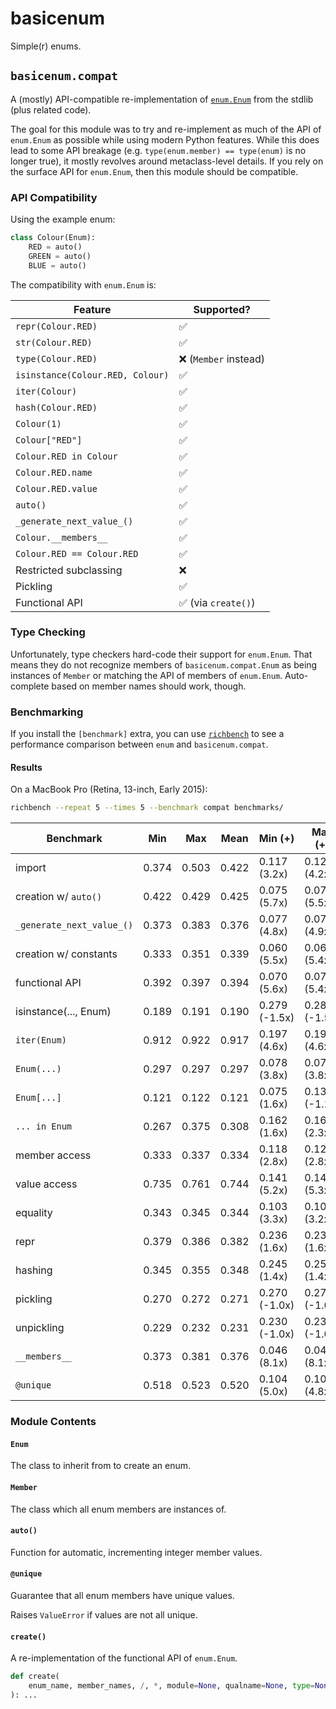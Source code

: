 # basicenum

Simple(r) enums.

## `basicenum.compat`

A (mostly) API-compatible re-implementation of
[`enum.Enum`](https://docs.python.org/3/library/enum.html#enum.Enum) from the
stdlib (plus related code).

The goal for this module was to try and re-implement as much of the API of
`enum.Enum` as possible while using modern Python features. While this does lead
to some API breakage (e.g. `type(enum.member) == type(enum)` is no longer true),
it mostly revolves around metaclass-level details. If you rely on the surface
API for `enum.Enum`, then this module should be compatible.

### API Compatibility

Using the example enum:

```python
class Colour(Enum):
    RED = auto()
    GREEN = auto()
    BLUE = auto()
```

The compatibility with `enum.Enum` is:

| Feature | Supported? |
| ------- | ---------- |
|`repr(Colour.RED)`|✅|
|`str(Colour.RED)`|✅|
|`type(Colour.RED)`|❌ (`Member` instead)|
|`isinstance(Colour.RED, Colour)`|✅|
|`iter(Colour)`|✅|
|`hash(Colour.RED)`|✅|
|`Colour(1)`|✅|
|`Colour["RED"]`|✅|
|`Colour.RED in Colour`|✅|
|`Colour.RED.name`|✅|
|`Colour.RED.value`|✅|
|`auto()`|✅|
|`_generate_next_value_()`|✅|
|`Colour.__members__`|✅|
|`Colour.RED == Colour.RED`|✅|
|Restricted subclassing|❌|
|Pickling|✅|
|Functional API|✅ (via `create()`)|

### Type Checking

Unfortunately, type checkers hard-code their support for `enum.Enum`. That means
they do not recognize members of `basicenum.compat.Enum` as being instances of
`Member` or matching the API of members of `enum.Enum`. Auto-complete based on
member names should work, though.

### Benchmarking

If you install the `[benchmark]` extra, you can use
[`richbench`](https://pypi.org/project/richbench/) to see a performance
comparison between `enum` and `basicenum.compat`.

#### Results

On a MacBook Pro (Retina, 13-inch, Early 2015):

```sh
richbench --repeat 5 --times 5 --benchmark compat benchmarks/
```

|                 Benchmark | Min     | Max     | Mean    | Min (+)         | Max (+)         | Mean (+)        |
|---------------------------|---------|---------|---------|-----------------|-----------------|-----------------|
|                    import | 0.374   | 0.503   | 0.422   | 0.117 (3.2x)    | 0.120 (4.2x)    | 0.119 (3.5x)    |
|      creation w/ `auto()` | 0.422   | 0.429   | 0.425   | 0.075 (5.7x)    | 0.077 (5.5x)    | 0.076 (5.6x)    |
| `_generate_next_value_()` | 0.373   | 0.383   | 0.376   | 0.077 (4.8x)    | 0.078 (4.9x)    | 0.078 (4.8x)    |
|     creation w/ constants | 0.333   | 0.351   | 0.339   | 0.060 (5.5x)    | 0.066 (5.4x)    | 0.063 (5.4x)    |
|            functional API | 0.392   | 0.397   | 0.394   | 0.070 (5.6x)    | 0.074 (5.4x)    | 0.072 (5.5x)    |
|     isinstance(..., Enum) | 0.189   | 0.191   | 0.190   | 0.279 (-1.5x)   | 0.282 (-1.5x)   | 0.280 (-1.5x)   |
|              `iter(Enum)` | 0.912   | 0.922   | 0.917   | 0.197 (4.6x)    | 0.199 (4.6x)    | 0.198 (4.6x)    |
|               `Enum(...)` | 0.297   | 0.297   | 0.297   | 0.078 (3.8x)    | 0.079 (3.8x)    | 0.078 (3.8x)    |
|               `Enum[...]` | 0.121   | 0.122   | 0.121   | 0.075 (1.6x)    | 0.139 (-1.1x)   | 0.093 (1.3x)    |
|             `... in Enum` | 0.267   | 0.375   | 0.308   | 0.162 (1.6x)    | 0.164 (2.3x)    | 0.163 (1.9x)    |
|             member access | 0.333   | 0.337   | 0.334   | 0.118 (2.8x)    | 0.121 (2.8x)    | 0.119 (2.8x)    |
|              value access | 0.735   | 0.761   | 0.744   | 0.141 (5.2x)    | 0.143 (5.3x)    | 0.142 (5.2x)    |
|                  equality | 0.343   | 0.345   | 0.344   | 0.103 (3.3x)    | 0.107 (3.2x)    | 0.105 (3.3x)    |
|                      repr | 0.379   | 0.386   | 0.382   | 0.236 (1.6x)    | 0.238 (1.6x)    | 0.237 (1.6x)    |
|                   hashing | 0.345   | 0.355   | 0.348   | 0.245 (1.4x)    | 0.250 (1.4x)    | 0.247 (1.4x)    |
|                  pickling | 0.270   | 0.272   | 0.271   | 0.270 (-1.0x)   | 0.274 (-1.0x)   | 0.272 (-1.0x)   |
|                unpickling | 0.229   | 0.232   | 0.231   | 0.230 (-1.0x)   | 0.232 (-1.0x)   | 0.231 (-1.0x)   |
|             `__members__` | 0.373   | 0.381   | 0.376   | 0.046 (8.1x)    | 0.047 (8.1x)    | 0.046 (8.1x)    |
|                 `@unique` | 0.518   | 0.523   | 0.520   | 0.104 (5.0x)    | 0.109 (4.8x)    | 0.106 (4.9x)    |

### Module Contents

#### `Enum`

The class to inherit from to create an enum.

#### `Member`

The class which all enum members are instances of.

#### `auto()`

Function for automatic, incrementing integer member values.

#### `@unique`

Guarantee that all enum members have unique values.

Raises `ValueError` if values are not all unique.

#### `create()`

A re-implementation of the functional API of `enum.Enum`.

```python
def create(
    enum_name, member_names, /, *, module=None, qualname=None, type=None, start=1
): ...
```
